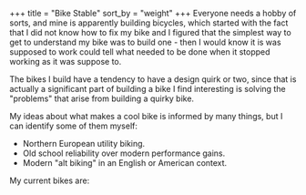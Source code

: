 +++
title = "Bike Stable"
sort_by = "weight"
+++
Everyone needs a hobby of sorts, and mine is apparently building bicycles, which started with the fact that I did not know how to fix my bike and I figured that the simplest way to get to understand my bike was to build one - then I would know it is was supposed to work could tell what needed to be done when it stopped working as it was suppose to.

The bikes I build have a tendency to have a design quirk or two, since that is actually a significant part of building a bike I find interesting is solving the "problems" that arise from building a quirky bike.

My ideas about what makes a cool bike is informed by many things, but I can identify some of them myself:

- Northern European utility biking.
- Old school reliability over modern performance gains.
- Modern "alt biking" in an English or American context.

My current bikes are:
